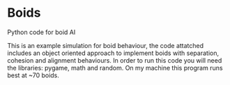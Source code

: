 # Boids
Python code for boid AI

This is an example simulation for boid behaviour, the code attatched includes an object oriented approach to implement boids with separation, cohesion and alignment behaviours. In order to run this code you will need the libraries: pygame, math and random. On my machine this program runs best at ~70 boids.
